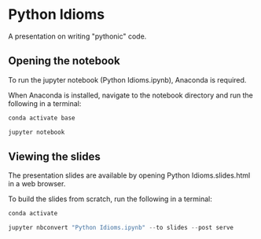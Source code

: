 # Python Idioms

A presentation on writing "pythonic" code.

## Opening the notebook

To run the jupyter notebook (Python Idioms.ipynb), Anaconda is required.

When Anaconda is installed, navigate to the notebook directory and run the following in a terminal:

```powershell
conda activate base

jupyter notebook
```

## Viewing the slides

The presentation slides are available by opening Python Idioms.slides.html in a web browser.

To build the slides from scratch, run the following in a terminal:

```powershell
conda activate

jupyter nbconvert "Python Idioms.ipynb" --to slides --post serve
```
